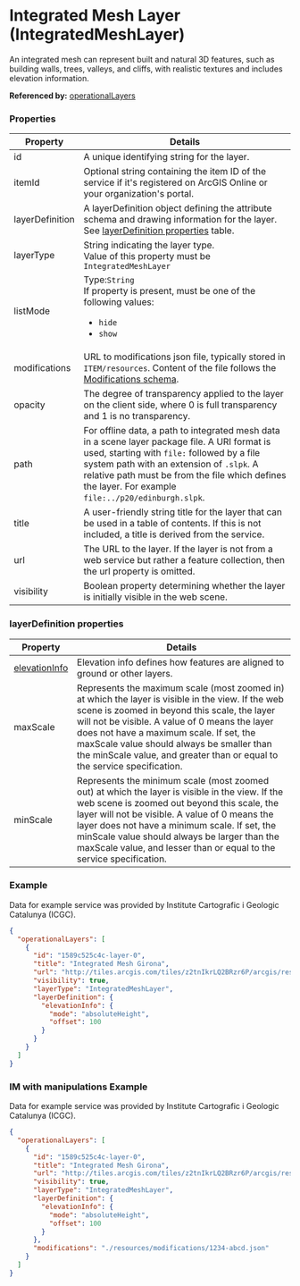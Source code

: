 # Integrated Mesh Layer (IntegratedMeshLayer)

An integrated mesh can represent built and natural 3D features, such as building walls, trees, valleys, and cliffs, with realistic textures and includes elevation information.

**Referenced by:** [operationalLayers](operationalLayers.md)

### Properties

| Property | Details
| --- | ---
| id | A unique identifying string for the layer.
| itemId | Optional string containing the item ID of the service if it's registered on ArcGIS Online or your organization's portal.
| layerDefinition | A layerDefinition object defining the attribute schema and drawing information for the layer.<br>See [layerDefinition properties](#layerdefinition-properties) table.
| layerType | String indicating the layer type.<br>Value of this property must be `IntegratedMeshLayer`
| listMode | Type:`String`<br>If property is present, must be one of the following values: <ul><li>`hide`</li><li>`show`</li></ul>
| modifications | URL to modifications json file, typically stored in `ITEM/resources`. Content of the file follows the [Modifications schema](modifications.md).
| opacity | The degree of transparency applied to the layer on the client side, where 0 is full transparency and 1 is no transparency.
| path | For offline data, a path to integrated mesh data in a scene layer package file. A URI format is used, starting with `file:` followed by a file system path with an extension of `.slpk`. A relative path must be from the file which defines the layer. For example `file:../p20/edinburgh.slpk`.
| title | A user-friendly string title for the layer that can be used in a table of contents. If this is not included, a title is derived from the service.
| url | The URL to the layer. If the layer is not from a web service but rather a feature collection, then the url property is omitted.
| visibility | Boolean property determining whether the layer is initially visible in the web scene.


### layerDefinition properties

| Property | Details
| --- | ---
| [elevationInfo](elevationInfo.md) | Elevation info defines how features are aligned to ground or other layers.
| maxScale | Represents the maximum scale (most zoomed in) at which the layer is visible in the view. If the web scene is zoomed in beyond this scale, the layer will not be visible. A value of 0 means the layer does not have a maximum scale. If set, the maxScale value should always be smaller than the minScale value, and greater than or equal to the service specification.
| minScale | Represents the minimum scale (most zoomed out) at which the layer is visible in the view. If the web scene is zoomed out beyond this scale, the layer will not be visible. A value of 0 means the layer does not have a minimum scale. If set, the minScale value should always be larger than the maxScale value, and lesser than or equal to the service specification.


###  Example

Data for example service was provided by Institute Cartografic i Geologic Catalunya (ICGC).

```json
{
  "operationalLayers": [
    {
      "id": "1589c525c4c-layer-0",
      "title": "Integrated Mesh Girona",
      "url": "http://tiles.arcgis.com/tiles/z2tnIkrLQ2BRzr6P/arcgis/rest/services/Girona_Spain/SceneServer",
      "visibility": true,
      "layerType": "IntegratedMeshLayer",
      "layerDefinition": {
        "elevationInfo": {
          "mode": "absoluteHeight",
          "offset": 100
        }
      }
    }
  ]
}
```
### IM with manipulations Example

Data for example service was provided by Institute Cartografic i Geologic Catalunya (ICGC).

```json
{
  "operationalLayers": [
    {
      "id": "1589c525c4c-layer-0",
      "title": "Integrated Mesh Girona",
      "url": "http://tiles.arcgis.com/tiles/z2tnIkrLQ2BRzr6P/arcgis/rest/services/Girona_Spain/SceneServer",
      "visibility": true,
      "layerType": "IntegratedMeshLayer",
      "layerDefinition": {
        "elevationInfo": {
          "mode": "absoluteHeight",
          "offset": 100
        }
      },
      "modifications": "./resources/modifications/1234-abcd.json"
    }
  ]
}
```

